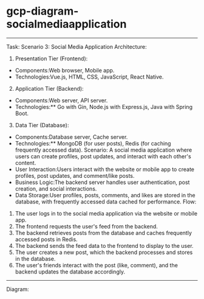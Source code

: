 # gcp-diagram-socialmediaapplication

**********
Task:
Scenario 3: Social Media Application
Architecture:
1. Presentation Tier (Frontend):
  - Components:Web browser, Mobile app.
  - Technologies:Vue.js, HTML, CSS, JavaScript, React Native.
2. Application Tier (Backend):
  - Components:Web server, API server.
  - Technologies:** Go with Gin, Node.js with Express.js, Java with Spring Boot.
3. Data Tier (Database):
  - Components:Database server, Cache server.
  - Technologies:** MongoDB (for user posts), Redis (for caching frequently accessed data).
Scenario:
A social media application where users can create profiles, post updates, and interact with each other's content.
- User Interaction:Users interact with the website or mobile app to create profiles, post updates, and comment/like posts.
- Business Logic:The backend server handles user authentication, post creation, and social interactions.
- Data Storage:User profiles, posts, comments, and likes are stored in the database, with frequently accessed data cached for performance.
Flow:
1. The user logs in to the social media application via the website or mobile app.
2. The frontend requests the user's feed from the backend.
3. The backend retrieves posts from the database and caches frequently accessed posts in Redis.
4. The backend sends the feed data to the frontend to display to the user.
5. The user creates a new post, which the backend processes and stores in the database.
6. The user's friends interact with the post (like, comment), and the backend updates the database accordingly.
************

Diagram:
